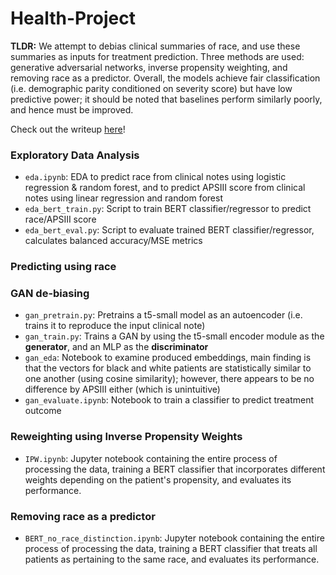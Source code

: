 # Health-Project

<b>TLDR:</b> We attempt to debias clinical summaries of race, and use these summaries as inputs for treatment prediction. Three methods are used: generative adversarial networks, inverse propensity weighting, and removing race as a predictor. Overall, the models achieve fair classification (i.e. demographic parity conditioned on severity score) but have low predictive power; it should be noted that baselines perform similarly poorly, and hence must be improved.

Check out the writeup <a href="https://drive.google.com/file/d/1zgGBQSmc1mVJHEZQMTeuETzEEOHrwuQW/view?usp=sharing">here</a>!

### Exploratory Data Analysis
* `eda.ipynb`: EDA to predict race from clinical notes using logistic regression & random forest, and to predict APSIII score from clinical notes using linear regression and random forest
* `eda_bert_train.py`: Script to train BERT classifier/regressor to predict race/APSIII score
* `eda_bert_eval.py`: Script to evaluate trained BERT classifier/regressor, calculates balanced accuracy/MSE metrics

### Predicting using race

### GAN de-biasing
* `gan_pretrain.py`: Pretrains a t5-small model as an autoencoder (i.e. trains it to reproduce the input clinical note)
* `gan_train.py`: Trains a GAN by using the t5-small encoder module as the <b>generator</b>, and an MLP as the <b>discriminator</b>
* `gan_eda`: Notebook to examine produced embeddings, main finding is that the vectors for black and white patients are statistically similar to one another (using cosine similarity); however, there appears to be no difference by APSIII either (which is unintuitive)
* `gan_evaluate.ipynb`: Notebook to train a classifier to predict treatment outcome

### Reweighting using Inverse Propensity Weights
* `IPW.ipynb`: Jupyter notebook containing the entire process of processing the data, training a BERT classifier that incorporates different weights depending on the patient's propensity, and evaluates its performance.

### Removing race as a predictor 
* `BERT_no_race_distinction.ipynb`: Jupyter notebook containing the entire process of processing the data, training a BERT classifier that treats all patients as pertaining to the same race, and evaluates its performance.
